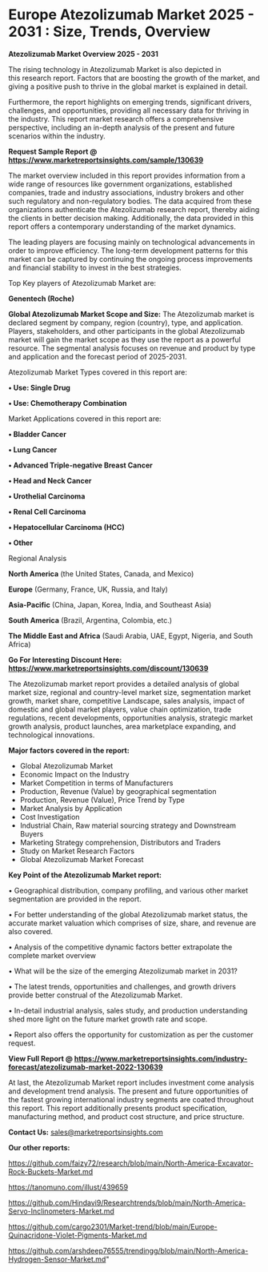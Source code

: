  # Europe Atezolizumab Market 2025 - 2031 : Size, Trends, Overview

<Strong> Atezolizumab Market Overview 2025 - 2031</strong>

The rising technology in Atezolizumab Market is also depicted in this research report. Factors that are boosting the growth of the market, and giving a positive push to thrive in the global market is explained in detail.

Furthermore, the report highlights on emerging trends, significant drivers, challenges, and opportunities, providing all necessary data for thriving in the industry. This report market research offers a comprehensive perspective, including an in-depth analysis of the present and future scenarios within the industry.

<strong>Request Sample Report @ <a href=https://www.marketreportsinsights.com/sample/130639>https://www.marketreportsinsights.com/sample/130639</a></strong>

The market overview included in this report provides information from a wide range of resources like government organizations, established companies, trade and industry associations, industry brokers and other such regulatory and non-regulatory bodies. The data acquired from these organizations authenticate the Atezolizumab research report, thereby aiding the clients in better decision making. Additionally, the data provided in this report offers a contemporary understanding of the market dynamics.

The leading players are focusing mainly on technological advancements in order to improve efficiency. The long-term development patterns for this market can be captured by continuing the ongoing process improvements and financial stability to invest in the best strategies.

Top Key players of Atezolizumab Market are:

<strong>Genentech (Roche)</strong>

<strong><b>Global Atezolizumab Market Scope and Size:</b></strong>
The Atezolizumab market is declared segment by company, region (country), type, and application. Players, stakeholders, and other participants in the global Atezolizumab market will gain the market scope as they use the report as a powerful resource. The segmental analysis focuses on revenue and product by type and application and the forecast period of 2025-2031.

Atezolizumab Market Types covered in this report are:

<strong>• Use: Single Drug

• Use: Chemotherapy Combination</strong>

Market Applications covered in this report are:

<strong>• Bladder Cancer

• Lung Cancer

• Advanced Triple-negative Breast Cancer

• Head and Neck Cancer

• Urothelial Carcinoma

• Renal Cell Carcinoma

• Hepatocellular Carcinoma (HCC)

• Other</strong> 

Regional Analysis

<strong>North America</strong> (the United States, Canada, and Mexico)

<strong>Europe</strong> (Germany, France, UK, Russia, and Italy)

<strong>Asia-Pacific</strong> (China, Japan, Korea, India, and Southeast Asia)

<strong>South America</strong> (Brazil, Argentina, Colombia, etc.)

<strong>The Middle East and Africa</strong> (Saudi Arabia, UAE, Egypt, Nigeria, and South Africa)

<strong>Go For Interesting Discount Here: <a href=https://www.marketreportsinsights.com/discount/130639>https://www.marketreportsinsights.com/discount/130639</a></strong>

The Atezolizumab market report provides a detailed analysis of global market size, regional and country-level market size, segmentation market growth, market share, competitive Landscape, sales analysis, impact of domestic and global market players, value chain optimization, trade regulations, recent developments, opportunities analysis, strategic market growth analysis, product launches, area marketplace expanding, and technological innovations.

<strong><b>Major factors covered in the report:</b></strong>
<ul>
  <li>Global Atezolizumab Market </li>
  <li>Economic Impact on the Industry</li>
  <li>Market Competition in terms of Manufacturers</li>
  <li>Production, Revenue (Value) by geographical segmentation</li>
  <li>Production, Revenue (Value), Price Trend by Type</li>
  <li>Market Analysis by Application</li>
  <li>Cost Investigation</li>
  <li>Industrial Chain, Raw material sourcing strategy and Downstream Buyers</li>
  <li>Marketing Strategy comprehension, Distributors and Traders</li>
  <li>Study on Market Research Factors</li>
  <li>Global Atezolizumab Market Forecast</li>
</ul>

<strong><b>Key Point of the Atezolizumab Market report:</b></strong>

• Geographical distribution, company profiling, and various other market segmentation are provided in the report.

• For better understanding of the global Atezolizumab market status, the accurate market valuation which comprises of size, share, and revenue are also covered.

• Analysis of the competitive dynamic factors better extrapolate the complete market overview

• What will be the size of the emerging Atezolizumab market in 2031?

• The latest trends, opportunities and challenges, and growth drivers provide better construal of the Atezolizumab Market.

• In-detail industrial analysis, sales study, and production understanding shed more light on the future market growth rate and scope.

• Report also offers the opportunity for customization as per the customer request.

<strong><b>View Full Report @ <a href=https://www.marketreportsinsights.com/industry-forecast/atezolizumab-market-2022-130639>https://www.marketreportsinsights.com/industry-forecast/atezolizumab-market-2022-130639</a></b></strong>


At last, the Atezolizumab Market report includes investment come analysis and development trend analysis. The present and future opportunities of the fastest growing international industry segments are coated throughout this report. This report additionally presents product specification, manufacturing method, and product cost structure, and price structure.

<strong>Contact Us:</strong>
sales@marketreportsinsights.com

<strong>Our other reports:</strong>

<a href=https://github.com/faizy72/research/blob/main/North-America-Excavator-Rock-Buckets-Market.md>https://github.com/faizy72/research/blob/main/North-America-Excavator-Rock-Buckets-Market.md</a>

<a href=https://tanomuno.com/illust/439659>https://tanomuno.com/illust/439659</a>

<a href=https://github.com/Hindavi9/Researchtrends/blob/main/North-America-Servo-Inclinometers-Market.md>https://github.com/Hindavi9/Researchtrends/blob/main/North-America-Servo-Inclinometers-Market.md</a>

<a href=https://github.com/cargo2301/Market-trend/blob/main/Europe-Quinacridone-Violet-Pigments-Market.md>https://github.com/cargo2301/Market-trend/blob/main/Europe-Quinacridone-Violet-Pigments-Market.md</a>

<a href=https://github.com/arshdeep76555/trendingg/blob/main/North-America-Hydrogen-Sensor-Market.md>https://github.com/arshdeep76555/trendingg/blob/main/North-America-Hydrogen-Sensor-Market.md</a>"
